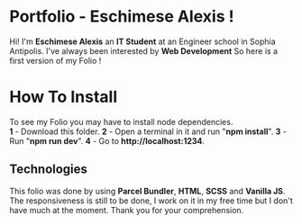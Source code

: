 # Portfolio - Eschimese Alexis !

Hi! I'm **Eschimese Alexis** an **IT Student** at an Engineer school in Sophia Antipolis. I've always been interested by **Web Development** So here is a first version of my Folio !


# How To Install

To see my Folio you may have to install node dependencies.  
**1** - Download this folder. 
**2** - Open a terminal in it and run "**npm install**". 
**3** - Run "**npm run dev**". 
**4** - Go to ****http://localhost:1234****. 

## Technologies

This folio was done by using **Parcel Bundler**, **HTML**, **SCSS** and **Vanilla JS**. The responsiveness is still to be done, I work on it in my free time but I don't have much at the moment. Thank you for your comprehension.
